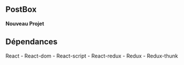 ## PostBox

**Nouveau Projet**

## Dépendances

React - React-dom - React-script - React-redux - Redux - Redux-thunk

